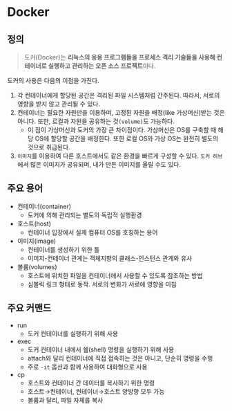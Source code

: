 # Docker

## 정의

> 도커(Docker)는 **리눅스의 응용 프로그램들을 프로세스 격리 기술들을 사용해 컨테이너로 실행하고 관리하는 오픈 소스 프로젝트**이다.

도커의 사용은 다음의 이점을 가진다.

1. 각 컨테이너에게 할당된 공간은 격리된 파일 시스템처럼 간주된다. 따라서, 서로의 영향을 받지 않고 관리될 수 있다.
2. 컨테이너는 필요한 자원만을 이용하며, 고정된 자원을 배정(like 가상머신)받는 것은 아니다. 또한, 로컬과 자원을 공유하는 것`(volume)`도 가능하다.
   * 이 점이 가상머신과 도커의 가장 큰 차이점이다. 가상머신은 OS를 구축할 때 해당 OS에 할당할 공간을 배정한다. 또한 로컬 OS와 가상 OS는 완전히 별도의 것으로 취급된다.
3. `이미지`를 이용하여 다른 호스트에서도 같은 환경을 빠르게 구성할 수 있다. `도커 허브`에서 많은 이미지가 공유되며, 내가 만든 이미지를 올릴 수도 있다.

## 주요 용어

* 컨테이너(container)
  * 도커에 의해 관리되는 별도의 독립적 실행환경
* 호스트(host)
  * 컨테이너 입장에서 실제 컴퓨터 OS를 호칭하는 용어
* 이미지(image)
  * 컨테이너를 생성하기 위한 틀
  * 이미지-컨테이너 관계는 객체지향의 클래스-인스턴스 관계와 유사
* 볼륨(volumes)
  * 호스트에 위치한 파일을 컨테이너에서 사용할 수 있도록 참조하는 방법
  * 심볼릭 링크 형태로 동작. 서로의 변화가 서로에 영향을 미침

## 주요 커맨드

* run
  * 도커 컨테이너를 실행하기 위해 사용
* exec
  * 도커 컨테이너 내에서 쉘(shell) 명령을 실행하기 위해 사용
  * attach와 달리 컨테이너에 직접 접속하는 것은 아니고, 단순히 명령을 수행
  * 주로 `-it` 옵션과 함께 사용하여 대화형으로 사용
* cp
  * 호스트와 컨테이너 간 데이터를 복사하기 위한 명령
  * 호스트→컨테이너, 컨테이너→호스트 양방향 모두 가능
  * 볼륨과 달리, 파일 자체를 복사

